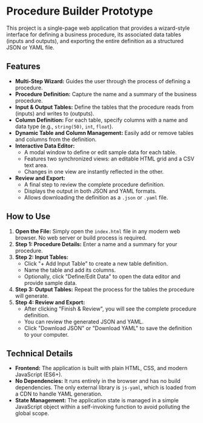 # Procedure Builder Prototype

This project is a single-page web application that provides a wizard-style interface for defining a business procedure, its associated data tables (inputs and outputs), and exporting the entire definition as a structured JSON or YAML file.

## Features

* **Multi-Step Wizard:** Guides the user through the process of defining a procedure.
* **Procedure Definition:** Capture the name and a summary of the business procedure.
* **Input & Output Tables:** Define the tables that the procedure reads from (inputs) and writes to (outputs).
* **Column Definition:** For each table, specify columns with a name and data type (e.g., `string(50)`, `int`, `float`).
* **Dynamic Table and Column Management:** Easily add or remove tables and columns from the definition.
* **Interactive Data Editor:**
  * A modal window to define or edit sample data for each table.
  * Features two synchronized views: an editable HTML grid and a CSV text area.
  * Changes in one view are instantly reflected in the other.
* **Review and Export:**
  * A final step to review the complete procedure definition.
  * Displays the output in both JSON and YAML formats.
  * Allows downloading the definition as a `.json` or `.yaml` file.

## How to Use

1. **Open the File:** Simply open the `index.html` file in any modern web browser. No web server or build process is required.
2. **Step 1: Procedure Details:** Enter a name and a summary for your procedure.
3. **Step 2: Input Tables:**
   * Click "+ Add Input Table" to create a new table definition.
   * Name the table and add its columns.
   * Optionally, click "Define/Edit Data" to open the data editor and provide sample data.
4. **Step 3: Output Tables:** Repeat the process for the tables the procedure will generate.
5. **Step 4: Review and Export:**
   * After clicking "Finish & Review", you will see the complete procedure definition.
   * You can review the generated JSON and YAML.
   * Click "Download JSON" or "Download YAML" to save the definition to your computer.

## Technical Details

* **Frontend:** The application is built with plain HTML, CSS, and modern JavaScript (ES6+).
* **No Dependencies:** It runs entirely in the browser and has no build dependencies. The only external library is `js-yaml`, which is loaded from a CDN to handle YAML generation.
* **State Management:** The application state is managed in a simple JavaScript object within a self-invoking function to avoid polluting the global scope.
